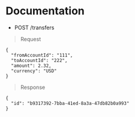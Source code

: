 # Documentation

- POST /transfers

> Request

```
{
  "fromAccountId": "111",
  "toAccountId": "222",
  "amount": 2.32,
  "currency": "USD"
}
```

> Response

```
{
  "id": "b9317392-7bba-41ed-8a3a-47db82b0a993"
}
```